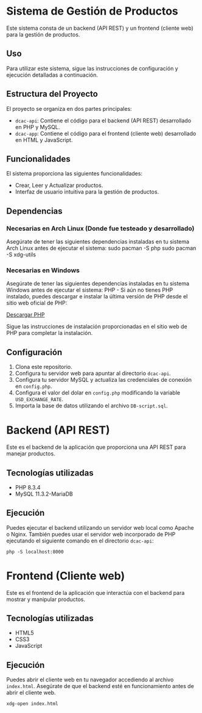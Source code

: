 # Sistema de Gestión de Productos

Este sistema consta de un backend (API REST) y un frontend (cliente web) para la gestión de productos.

## Uso

Para utilizar este sistema, sigue las instrucciones de configuración y ejecución detalladas a continuación.

## Estructura del Proyecto

El proyecto se organiza en dos partes principales:

- `dcac-api`: Contiene el código para el backend (API REST) desarrollado en PHP y MySQL.
- `dcac-app`: Contiene el código para el frontend (cliente web) desarrollado en HTML y JavaScript.

## Funcionalidades

El sistema proporciona las siguientes funcionalidades:

- Crear, Leer y Actualizar productos.
- Interfaz de usuario intuitiva para la gestión de productos.

## Dependencias

### Necesarias en Arch Linux (Donde fue testeado y desarrollado)
Asegúrate de tener las siguientes dependencias instaladas en tu sistema Arch Linux antes de ejecutar el sistema:
sudo pacman -S php
sudo pacman -S xdg-utils

### Necesarias en Windows
Asegúrate de tener las siguientes dependencias instaladas en tu sistema Windows antes de ejecutar el sistema:
PHP - Si aún no tienes PHP instalado, puedes descargar e instalar la última versión de PHP desde el sitio web oficial de PHP:

[Descargar PHP](https://www.php.net/downloads)

Sigue las instrucciones de instalación proporcionadas en el sitio web de PHP para completar la instalación.

## Configuración

1. Clona este repositorio.
2. Configura tu servidor web para apuntar al directorio `dcac-api`.
3. Configura tu servidor MySQL y actualiza las credenciales de conexión en `config.php`.
4. Configura el valor del dolar en `config.php` modificando la variable `USD_EXCHANGE_RATE`.
5. Importa la base de datos utilizando el archivo `DB-script.sql`.

# Backend (API REST)

Este es el backend de la aplicación que proporciona una API REST para manejar productos.

## Tecnologías utilizadas
- PHP 8.3.4
- MySQL 11.3.2-MariaDB

## Ejecución

Puedes ejecutar el backend utilizando un servidor web local como Apache o Nginx. También puedes usar el servidor web incorporado de PHP ejecutando el siguiente comando en el directorio `dcac-api`:

`php -S localhost:8000`

# Frontend (Cliente web)

Este es el frontend de la aplicación que interactúa con el backend para mostrar y manipular productos.

## Tecnologías utilizadas

- HTML5
- CSS3
- JavaScript

## Ejecución

Puedes abrir el cliente web en tu navegador accediendo al archivo `index.html`. Asegúrate de que el backend esté en funcionamiento antes de abrir el cliente web.

`xdg-open index.html`


